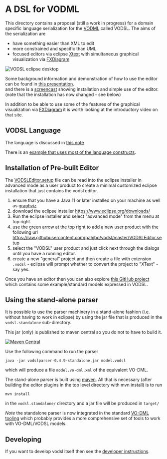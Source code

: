 A DSL for VODML
===============


This directory contains a proposal (still a work in progress) for a domain specific language serialization 
for the [VODML](http://www.ivoa.net/documents/VODML) called VODSL. 
The aims of the serialization are

 - have something easier than XML to edit
 - more constrained and specific than UML
 - focused editors via eclipse [Xtext](https://eclipse.org/Xtext) with simultaneous graphical visualization via [FXDiagram](http://jankoehnlein.github.io/FXDiagram/) 
 
 ![VODSL eclipse desktop](vodsl-eclipse.png)
 
 Some background information and demonstration of how to use the editor can be found in [this presentation](VODSL_VODML_PAH.pdf).  
 and there is a [screencast](https://youtu.be/xzSk413raLY) showing installation and simple use of the editor. (note that the installation has now changed - see below)
 
In addition to be able to use some of the features of the graphical visualization via [FXDiagram](http://jankoehnlein.github.io/FXDiagram/) it is worth looking at the introductory video on that site.

VODSL Language
--------------

The language is discussed in [this note](../../releases/download/auto-pdf-preview/VODSL-draft.pdf)

There is an [example that uses most of the language constructs](https://github.com/ivoa/vodsl-models/blob/master/example.vodsl).


Installation of Pre-built Editor
--------------------------------

The [VODSLEditor.setup](./VODSLEditor.setup) file can be read into the eclipse installer in advanced mode as a user product to create a minimal customized eclipse installation that just contains the vodsl editor.

1. ensure that you have a Java 11 or later installed on your machine as well as [graphviz](https://graphviz.org)
2. download the eclipse installer https://www.eclipse.org/downloads/
3. Run the eclipse installer and select "advanced mode" from the menu at top right.
4. use the green arrow at the top right to add a new user product with the following url https://raw.githubusercontent.com/pahjbo/vodsl/master/VODSLEditor.setup
5. select the "VODSL" user product and just click next through the dialogs until you have a running editor.
6. create a new "general" project and then create a file with extension `.vodsl` - eclipse will prompt whether to convert the project to "XText" - say yes.


Once you have an editor then you can also explore [this GitHub project](https://github.com/ivoa/vodsl-models) which contains some example/standard models expressed in VODSL.
 
   
Using the stand-alone parser
-------------------------------

It is possible to use the parser machinery in a stand-alone fashion (i.e. without 
having to work in eclipse) by using the jar file that is produced in the `vodsl.standalone`
sub-directory.

This jar (only) is published to maven central so you do not to have to build it.

[![Maven Central](https://img.shields.io/maven-central/v/org.javastro.vodsl/vodslparser.svg?label=Maven%20Central)](https://search.maven.org/search?q=g:%22org.javastro.vodsl%22%20AND%20a:%22vodslparser%22)

Use the following command to run the parser

    java -jar vodslparser-0.4.9-standalone.jar model.vodsl

which will produce a file `model.vo-dml.xml` of the equivalent VO-DML.

The stand-alone parser is built using [maven](http://maven.apache.org). All that is necessary 
(after building the editor plugins in the top level directory with mvn install)
is to run 

    mvn install
    
in the `vodsl.standalone/` directory and a jar file will be produced in `target/`

*Note* the standalone parser is now integrated in the standard [VO-DML tooling](https://ivoa.github.io/vo-dml/) which probably provides a more comprehensive set of tools to work with VO-DML/VODSL models.

Developing
----------
   
If you want to develop vodsl itself then see the [developer instructions](./Developing.md).
